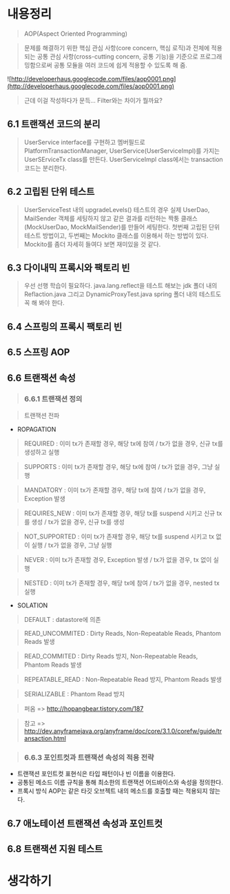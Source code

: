 

# 내용정리 #
> AOP(Aspect Oriented Programming)

> 문제를 해결하기 위한 핵심 관심 사항(core concern, 핵심 로직)과 전체에 적용되는 공통 관심 사항(cross-cutting concern, 공통 기능)을 기준으로 프로그래밍함으로써 공통 모듈을 여러 코드에 쉽게 적용할 수 있도록 해 줌.

![http://developerhaus.googlecode.com/files/aop0001.png](http://developerhaus.googlecode.com/files/aop0001.png)

> 근데 이걸 작성하다가 문득... Filter와는 차이가 뭘까요?


## 6.1 트랜잭션 코드의 분리 ##

> UserService interface를 구현하고 멤버필드로 PlatformTransactionManager, UserService(UserServiceImpl)를 가지는 UserSErviceTx class를 만든다.
> UserServiceImpl class에서는 transaction 코드는 분리한다.

## 6.2 고립된 단위 테스트 ##

> UserServiceTest 내의 upgradeLevels() 테스트의 경우 실제 UserDao, MailSender 객체를 세팅하지 않고 같은 결과를 리턴하는 짝퉁 클래스(MockUserDao, MockMailSender)를 만들어 세팅한다. 첫번째 고립된 단위 테스트 방법이고, 두번째는 Mockito 클래스를 이용해서 하는 방법이 있다.
> Mockito를 좀더 자세히 들여다 보면 재미있을 것 같다.

## 6.3 다이내믹 프록시와 팩토리 빈 ##

> 우선 선행 학습이 필요하다.
> java.lang.reflect을 테스트 해보는 jdk 폴더 내의 Reflaction.java 그리고 DynamicProxyTest.java
> spring 폴더 내의 테스트도 꼭 해 봐야 한다.

## 6.4 스프링의 프록시 팩토리 빈 ##

## 6.5 스프링 AOP ##

## 6.6 트랜잭션 속성 ##

> ### 6.6.1 트랜잭션 정의 ###

> 트랜잭션 전파

  * ROPAGATION
> REQUIRED : 이미 tx가 존재할 경우, 해당 tx에 참여 / tx가 없을 경우, 신규 tx를 생성하고 실행

> SUPPORTS : 이미 tx가 존재할 경우, 해당 tx에 참여 / tx가 없을 경우, 그냥 실행

> MANDATORY : 이미 tx가 존재할 경우, 해당 tx에 참여 / tx가 없을 경우, Exception 발생

> REQUIRES\_NEW : 이미 tx가 존재할 경우, 해당 tx를 suspend 시키고 신규 tx를 생성 / tx가 없을 경우, 신규 tx를 생성

> NOT\_SUPPORTED : 이미 tx가 존재할 경우, 해당 tx를 suspend 시키고 tx 없이 실행 / tx가 없을 경우, 그냥 실행

> NEVER : 이미 tx가 존재할 경우, Exception 발생 / tx가 없을 경우, tx 없이 실행

> NESTED : 이미 tx가 존재할 경우, 해당 tx에 참여 / tx가 없을 경우, nested tx 실행

  * SOLATION
> DEFAULT : datastore에 의존

> READ\_UNCOMMITED : Dirty Reads, Non-Repeatable Reads, Phantom Reads 발생

> READ\_COMMITED : Dirty Reads 방지, Non-Repeatable Reads, Phantom Reads 발생

> REPEATABLE\_READ : Non-Repeatable Read 방지, Phantom Reads 발생

> SERIALIZABLE : Phantom Read 방지

> 퍼옴 => http://hopangbear.tistory.com/187

> 참고 => http://dev.anyframejava.org/anyframe/doc/core/3.1.0/corefw/guide/transaction.html


> ### 6.6.3 포인트컷과 트랜잭션 속성의 적용 전략 ###

  * 트랜잭션 포인트컷 표현식은 타입 패턴이나 빈 이름을 이용한다.
  * 공통된 메소드 이름 규칙을 통해 최소한의 트랜잭션 어드바이스와 속성을 정의한다.
  * 프록시 방식 AOP는 같은 타깃 오브젝트 내의 메소드를 호출할 때는 적용되지 않는다.

## 6.7 애노테이션 트랜잭션 속성과 포인트컷 ##

## 6.8 트랜잭션 지원 테스트 ##




# 생각하기 #
